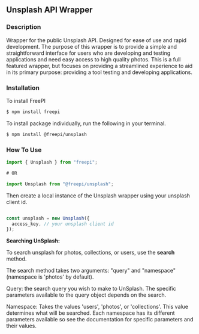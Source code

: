 ## Unsplash API Wrapper

### Description

Wrapper for the public Unsplash API. Designed for ease of use and rapid development. The purpose of this wrapper is to provide a simple and straightforward interface for users who are developing and testing applications and need easy access to high quality photos. This is a full featured wrapper, but focuses on providing a streamlined experience to aid in its primary purpose: providing a tool testing and developing applications.


### Installation

To install FreePI

```bash
$ npm install freepi
```


To install package individually, run the following in your terminal.

```bash
$ npm install @freepi/unsplash
```

### How To Use

```javascript
import { Unsplash } from "freepi";

# OR

import Unsplash from "@freepi/unsplash";

```

Then create a local instance of the Unsplash wrapper using your unsplash client id.

```javascript

const unsplash = new Unsplash({
  access_key, // your unsplash client id
});

```

**Searching UnSplash:**

To search unsplash for photos, collections, or users, use the **search** method.

The search method takes two arguments: "query" and "namespace" (namespace is 'photos' by default). 

Query: the search query you wish to make to UnSplash. The specific parameters available to the query object depends on the search. 

Namespace: Takes the values 'users', 'photos', or 'collections'.
This value determines what will be searched. Each namespace has its different parameters available so see the documentation for specific parameters and their values.

